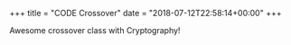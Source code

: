 +++
title = "CODE Crossover"
date = "2018-07-12T22:58:14+00:00"
+++

Awesome crossover class with Cryptography!
			